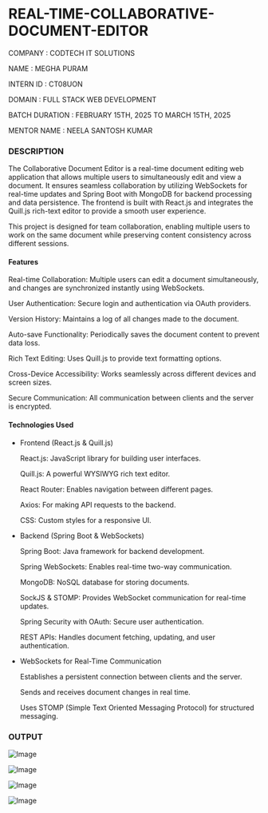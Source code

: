 # REAL-TIME-COLLABORATIVE-DOCUMENT-EDITOR

COMPANY : CODTECH IT SOLUTIONS

NAME : MEGHA PURAM

INTERN ID : CT08UON

DOMAIN : FULL STACK WEB DEVELOPMENT

BATCH DURATION : FEBRUARY 15TH, 2025 TO MARCH 15TH, 2025

MENTOR NAME : NEELA SANTOSH KUMAR


### DESCRIPTION
The Collaborative Document Editor is a real-time document editing web application that allows multiple users to simultaneously edit and view a document. It ensures seamless collaboration by utilizing WebSockets for real-time updates and Spring Boot with MongoDB for backend processing and data persistence. The frontend is built with React.js and integrates the Quill.js rich-text editor to provide a smooth user experience.

This project is designed for team collaboration, enabling multiple users to work on the same document while preserving content consistency across different sessions.

#### Features

Real-time Collaboration: Multiple users can edit a document simultaneously, and changes are synchronized instantly using WebSockets.

User Authentication: Secure login and authentication via OAuth providers.

Version History: Maintains a log of all changes made to the document.

Auto-save Functionality: Periodically saves the document content to prevent data loss.

Rich Text Editing: Uses Quill.js to provide text formatting options.

Cross-Device Accessibility: Works seamlessly across different devices and screen sizes.

Secure Communication: All communication between clients and the server is encrypted.

#### Technologies Used

* Frontend (React.js & Quill.js)

  React.js: JavaScript library for building user interfaces.
  
  Quill.js: A powerful WYSIWYG rich text editor.
  
  React Router: Enables navigation between different pages.
  
  Axios: For making API requests to the backend.
  
  CSS: Custom styles for a responsive UI.

* Backend (Spring Boot & WebSockets)

  Spring Boot: Java framework for backend development.
  
  Spring WebSockets: Enables real-time two-way communication.
  
  MongoDB: NoSQL database for storing documents.
  
  SockJS & STOMP: Provides WebSocket communication for real-time updates.
  
  Spring Security with OAuth: Secure user authentication.
  
  REST APIs: Handles document fetching, updating, and user authentication.
  
* WebSockets for Real-Time Communication
  
  Establishes a persistent connection between clients and the server.
  
  Sends and receives document changes in real time.
  
  Uses STOMP (Simple Text Oriented Messaging Protocol) for structured messaging.

### OUTPUT

![Image](https://github.com/user-attachments/assets/97d1a2c9-7a80-4cad-8126-673ee50561a0)


![Image](https://github.com/user-attachments/assets/7b02f6e0-153a-41e3-aee3-c30dfb92727e)


![Image](https://github.com/user-attachments/assets/5605434e-baf7-4e3f-b79f-fdc9490ec887)


![Image](https://github.com/user-attachments/assets/ba1cb8cc-d90f-4ae8-9d9a-e43db9d28d1f)
